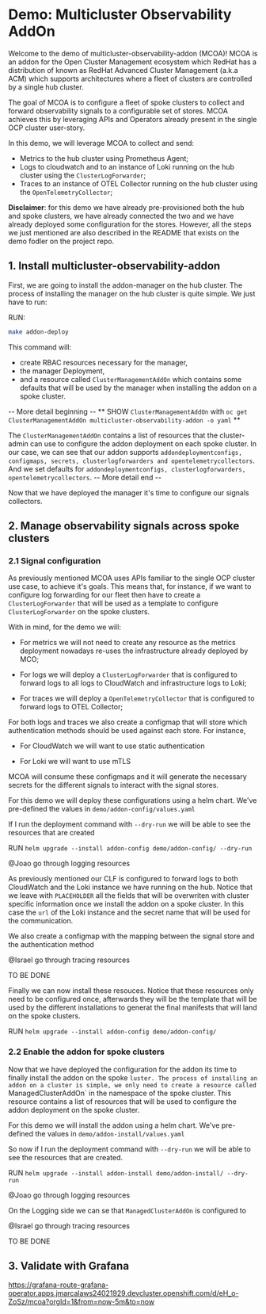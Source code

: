 # Demo: Multicluster Observability AddOn

Welcome to the demo of multicluster-observability-addon (MCOA)! MCOA is an addon for the Open Cluster Management ecosystem which RedHat has a distribution of known as RedHat Advanced Cluster Management (a.k.a ACM) which supports architectures where a fleet of clusters are controlled by a single hub cluster.

The goal of MCOA is to configure a fleet of spoke clusters to collect and forward observability signals to a configurable set of stores. MCOA achieves this by leveraging APIs and Operators already present in the single OCP cluster user-story.

In this demo, we will leverage MCOA to collect and send:
- Metrics to the hub cluster using Prometheus Agent;
- Logs to cloudwatch and to an instance of Loki running on the hub cluster using the `ClusterLogForwarder`;
- Traces to an instance of OTEL Collector running on the hub cluster using the `OpenTelemetryCollector`;

**Disclaimer**: for this demo we have already pre-provisioned both the hub and spoke clusters, we have already connected the two and we have already deployed some configuration for the stores. However, all the steps we just mentioned are also described in the README that exists on the demo fodler on the project repo.

## 1. Install multicluster-observability-addon

First, we are going to install the addon-manager on the hub cluster. The process of installing the manager on the hub cluster is quite simple. We just have to run:

RUN:
```bash
make addon-deploy
```

This command will:

- create RBAC resources necessary for the manager,
- the manager Deployment,
- and a resource called `ClusterManagementAddOn` which contains some defaults that will be used by the manager when installing the addon on a spoke cluster.

-- More detail beginning --
** SHOW `ClusterManagementAddOn` with `oc get ClusterManagementAddOn multicluster-observability-addon -o yaml` **

The `ClusterManagementAddOn` contains a list of resources that the cluster-admin can use to configure the addon deployment on each spoke cluster. In our case, we can see that our addon supports `addondeploymentconfigs, configmaps, secrets, clusterlogforwarders and opentelemetrycollectors`. And we set defaults for `addondeploymentconfigs, clusterlogforwarders, opentelemetrycollectors`.
-- More detail end --

Now that we have deployed the manager it's time to configure our signals collectors.

## 2. Manage observability signals across spoke clusters

### 2.1 Signal configuration

As previously mentioned MCOA uses APIs familiar to the single OCP cluster use case, to achieve it's goals.
This means that, for instance, if we want to configure log forwarding for our fleet then have to create a `ClusterLogForwarder` that will be used as a template to configure `ClusterLogForwarder` on the spoke clusters.

With in mind, for the demo we will:

- For metrics we will not need to create any resource as the metrics deployment nowadays re-uses the infrastructure already deployed by MCO;

- For logs we will deploy a `ClusterLogForwarder` that is configured to forward logs to all logs to CloudWatch and infrastructure logs to Loki;

- For traces we will deploy a `OpenTelemetryCollector` that is configured to forward logs to OTEL Collector;

For both logs and traces we also create a configmap that will store which authentication methods should be used against each store. For instance,

- For CloudWatch we will want to use static authentication

- For Loki we will want to use mTLS

MCOA will consume these configmaps and it will generate the necessary secrets for the different signals to interact with the signal stores.

For this demo we will deploy these configurations using a helm chart. We've pre-defined the values in `demo/addon-config/values.yaml`

If I run the deployment command with `--dry-run` we will be able to see the resources that are created 

RUN `helm upgrade --install addon-config demo/addon-config/ --dry-run`

@Joao go through logging resources

As previously mentioned our CLF is configured to forward logs to both CloudWatch and the Loki instance we have running on the hub. Notice that we leave with `PLACEHOLDER` all the fields that will be overwriten with cluster specific information once we install the addon on a spoke cluster. In this case the `url` of the Loki instance and the secret name that will be used for the communication.

We also create a configmap with the mapping between the signal store and the authentication method

@Israel go through tracing resources

TO BE DONE

Finally we can now install these resouces. Notice that these resources only need to be configured once, afterwards they will be the template that will be used by the different installations to generat the final manifests that will land on the spoke clusters.

RUN `helm upgrade --install addon-config demo/addon-config/`

### 2.2 Enable the addon for spoke clusters

Now that we have deployed the configuration for the addon its time to finally install the addon on the spoke `luster.
The process of installing an addon on a cluster is simple, we only need to create a resource called `ManagedClusterAddOn` in the namespace of the spoke cluster. This resource contains a list of resources that will be used to configure the addon deployment on the spoke cluster. 

For this demo we will install the addon using a helm chart. We've pre-defined the values in `demo/addon-install/values.yaml`

So now if I run the deployment command with `--dry-run` we will be able to see the resources that are created.

RUN `helm upgrade --install addon-install demo/addon-install/ --dry-run`

@Joao go through logging resources

On the Logging side we can se that `ManagedClusterAddOn` is configured to 

@Israel go through tracing resources

TO BE DONE


## 3. Validate with Grafana

https://grafana-route-grafana-operator.apps.jmarcalaws24021929.devcluster.openshift.com/d/eH_o-ZoSz/mcoa?orgId=1&from=now-5m&to=now